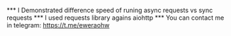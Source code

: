 *** I Demonstrated difference speed of runing async requests vs sync requests
*** I used requests library agains aiohttp
*** You can contact me in telegram: https://t.me/eweraohw
